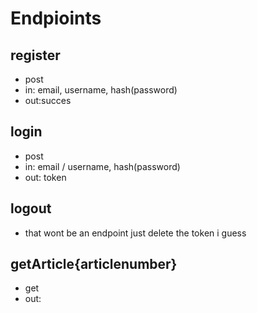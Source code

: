 # Endpioints
## register
  - post
  - in: email, username, hash(password)
  - out:succes
## login
  - post
  - in: email / username, hash(password)
  - out: token
## logout
  - that wont be an endpoint just delete the token i guess 
## getArticle\{articlenumber}
  - get
  - out:

